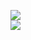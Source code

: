 [![](https://img.shields.io/badge/Made%20With-Github%20Spray-lightgrey.svg?style=for-the-badge&logo=github)](https://github.com/Annihil/github-spray#7147)  
[![](https://i.imgur.com/2DrTn0Z.gif)](https://github.com/Annihil/github-spray)